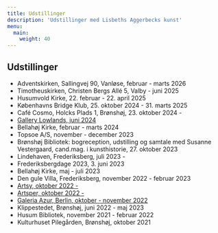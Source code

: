 ```yaml
---
title: Udstillinger
description: 'Udstillinger med Lisbeths Aggerbecks kunst'
menu:
  main:
    weight: 40
---
```


## Udstillinger

- Adventskirken, Sallingvej 90, Vanløse, februar - marts 2026
- Timotheuskirken, Christen Bergs Allé 5, Valby - juni 2025
- Husumvold Kirke, 22. februar - 22. april 2025
- Københavns Bridge Klub, 25. oktober 2024 - 31. marts 2025
- Café Cosmo, Holcks Plads 1, Brønshøj, 23. oktober 2024 -
- [Gallery Lowlands, juni 2024](https://gallerylowlands.dk/)
- Bellahøj Kirke, februar - marts 2024
- Topsoe A/S, november - december 2023
- Brønshøj Bibliotek: bogreception, udstilling og samtale med Susanne Vestergaard, cand.mag. i kunsthistorie,  27. oktober 2023
- Lindehaven, Frederiksberg, juli 2023 -
- Frederiksbergdage 2023, 3. juni 2023
- Bellahøj Kirke, maj - juli 2023
- Den gule Villa, Frederiksberg, november 2022 - februar 2023
- [Artsy, oktober 2022 - ](https://www.artsy.net/galeria-azur/artist/lisbeth-aggerbeck)
- [Artsper, oktober 2022 - ](https://www.artsper.com/us/contemporary-artists/denmark/109065/lisbeth-aggerbeck)
- [Galeria Azur, Berlin, oktober - november 2022](https://galeriaazur.art/de/)
- Klippestedet, Brønshøj, juni 2022 - maj 2023
- Husum Bibliotek, november 2021 - februar 2022
- Kulturhuset Pilegården, Brønshøj, oktober 2021
